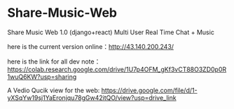 # Share-Music-Web
Share Music Web 1.0 (django+react) Multi User Real Time Chat + Music

here is the current version online：http://43.140.200.243/

here is the link for all dev note：https://colab.research.google.com/drive/1U7p4OFM_gKf3vCT88O3ZD0p0R1wuQ6KW?usp=sharing

A Vedio Qucik view for the web: https://drive.google.com/file/d/1-yXSqYw19sj1YaEronjqu78gGw42itQO/view?usp=drive_link
